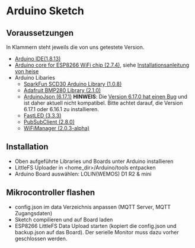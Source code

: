 # Arduino Sketch
## Voraussetzungen
In Klammern steht jeweils die von uns getestete Version.
- [Arduino IDE(1.8.13)][IDE]
- [Arduino core for ESP8266 WiFi chip (2.7.4)][esp8266core], siehe [Installationsanleitung von heise][esp8266heise]
- Arduino Libaries
  - [SparkFun SCD30 Arduino Library (1.0.8)][scd30lib]
  - [Adafruit BMP280 Library (2.1.0)][bmp280lib]
  - [ArduinoJson (6.17.1)][arduinojsonlib] **HINWEIS**: Die [Version 6.17.0 hat einen Bug][arduinojsonbug] und ist daher aktuell nicht kompatibel. Bitte achtet darauf, die Version 6.17.1 oder 6.16.1 zu installieren.
  - [FastLED (3.3.3)][FstLED]
  - [ PubSubClient (2.8.0)][pubsubclientlib]
  - [WiFiManager (2.0.3-alpha)][wifimanagerlib]

[IDE]: https://www.arduino.cc/en/software "aktuelle Arduino IDE(1.8.13)"
[esp8266core]: https://github.com/esp8266/Arduino "Arduino core for ESP8266 WiFi chip"
[esp8266heise]: https://www.heise.de/ct/artikel/Arduino-IDE-installieren-und-fit-machen-fuer-ESP8266-und-ESP32-4130814.html "Installationsanleitung von heise"
[scd30lib]: https://github.com/sparkfun/SparkFun_SCD30_Arduino_Library "SparkFun SCD30 Arduino Library (1.0.8)"
[bmp280lib]: https://github.com/adafruit/Adafruit_BMP280_Library " Adafruit BMP280 Library (2.1.0)"
[arduinojsonlib]: https://github.com/bblanchon/ArduinoJson "ArduinoJson (6.16.1)"
[arduinojsonbug]: https://github.com/bblanchon/ArduinoJson/issues/1411 "Version 6.17.0 hat einen Bug"
[FstLED]: https://github.com/FastLED/FastLED "FastLED (3.3.3)"
[pubsubclientlib]: https://github.com/knolleary/pubsubclient/ " PubSubClient (2.8.0)"
[wifimanagerlib]: https://github.com/tzapu/WiFiManager "WiFiManager  (2.0.3-alpha)"
[fsuploader]: https://github.com/earlephilhower/arduino-esp8266littlefs-plugin "Arduino ESP8266 LittleFS Filesystem Uploader"
## Installation
- Oben aufgeführte Libraries und Boards unter Arduino installieren
- LittleFS Uploader in <home_dir>/Arduino/tools entpacken
- Arduino Board auswählen: LOLIN(WEMOS) D1 R2 & mini

## Mikrocontroller flashen
- config.json im data Verzeichnis anpassen (MQTT Server, MQTT Zugangsdaten)
- Sketch compilieren und auf Board laden
- ESP8266 LittleFS Data Upload starten (kopiert die config.json und backup.json auf das Board). Der serielle Monitor muss dazu vorher geschlossen werden.
